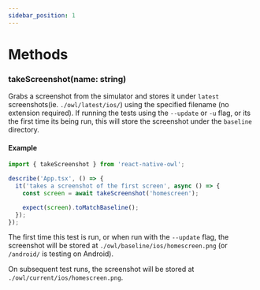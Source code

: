 ```yaml
---
sidebar_position: 1
---
```


# Methods

### takeScreenshot(name: string)

Grabs a screenshot from the simulator and stores it under `latest` screenshots(ie. `./owl/latest/ios/`) using the specified filename (no extension required). If running the tests using the `--update` or `-u` flag, or its the first time its being run, this will store the screenshot under the `baseline` directory.

#### Example

```js {5}
import { takeScreenshot } from 'react-native-owl';

describe('App.tsx', () => {
  it('takes a screenshot of the first screen', async () => {
    const screen = await takeScreenshot('homescreen');

    expect(screen).toMatchBaseline();
  });
});
```

The first time this test is run, or when run with the `--update` flag, the screenshot will be stored at `./owl/baseline/ios/homescreen.png` (or `/android/` is testing on Android).

On subsequent test runs, the screenshot will be stored at `./owl/current/ios/homescreen.png`.
